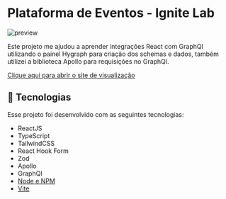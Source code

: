 # Plataforma de Eventos - Ignite Lab

![preview](./src/assets/GIF/igniteLab.gif)

Este projeto me ajudou a aprender integrações React com GraphQl utilizando o painel Hygraph para criação dos schemas e dados, também utilizei a biblioteca Apollo para requisições no GraphQl.

[Clique aqui para abrir o site de visualização](https://event-platform-phi-seven.vercel.app/)

## 🚀 Tecnologias

Esse projeto foi desenvolvido com as seguintes tecnologias:

- ReactJS
- TypeScript
- TailwindCSS
- React Hook Form
- Zod
- Apollo
- GraphQl
- [Node e NPM](https://nodejs.org/)
- [Vite](https://vitejs.dev/)
